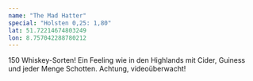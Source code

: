 ```yaml
---
name: "The Mad Hatter"
special: "Holsten 0,25: 1,80"
lat: 51.72214674803249 
lon: 8.757042288780212
---
```

150 Whiskey-Sorten! Ein Feeling wie in den Highlands mit Cider, Guiness und jeder Menge Schotten. Achtung, videoüberwacht!
